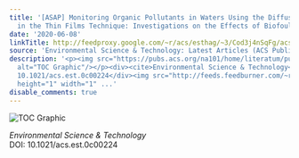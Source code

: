 ```yaml
---
title: '[ASAP] Monitoring Organic Pollutants in Waters Using the Diffusive Gradients
  in the Thin Films Technique: Investigations on the Effects of Biofouling and Degradation'
date: '2020-06-08'
linkTitle: http://feedproxy.google.com/~r/acs/esthag/~3/Cod3j4nSqFg/acs.est.0c00224
source: 'Environmental Science & Technology: Latest Articles (ACS Publications)'
description: '<p><img src="https://pubs.acs.org/na101/home/literatum/publisher/achs/journals/content/esthag/0/esthag.ahead-of-print/acs.est.0c00224/20200608/images/medium/es0c00224_0004.gif"
  alt="TOC Graphic"/></p><div><cite>Environmental Science & Technology</cite></div><div>DOI:
  10.1021/acs.est.0c00224</div><img src="http://feeds.feedburner.com/~r/acs/esthag/~4/Cod3j4nSqFg"
  height="1" width="1" ...'
disable_comments: true
---
```

<p><img src="https://pubs.acs.org/na101/home/literatum/publisher/achs/journals/content/esthag/0/esthag.ahead-of-print/acs.est.0c00224/20200608/images/medium/es0c00224_0004.gif" alt="TOC Graphic"/></p><div><cite>Environmental Science & Technology</cite></div><div>DOI: 10.1021/acs.est.0c00224</div><img src="http://feeds.feedburner.com/~r/acs/esthag/~4/Cod3j4nSqFg" height="1" width="1" ...